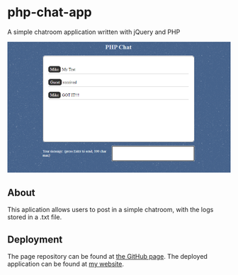 # php-chat-app
A simple chatroom application written with jQuery and PHP

![Screenshot of the application](https://github.com/chriseld/php-chat-app/blob/master/img/screenshot.png)

## About
This aplication allows users to post in a simple chatroom, with the logs stored in a .txt file.

## Deployment

The page repository can be found at [the GitHub page](https://github.com/chriseld/php-chat-app).
The deployed application can be found at [my website](https://chriseld.com/php-chat-app/index.php).